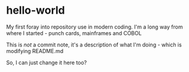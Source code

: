 # hello-world
My first foray into repository use in modern coding.
I'm a long way from where I started - punch cards, mainframes and COBOL

This is _not_ a commit note, it's a description of what I'm doing - which is modifying README.md

So, I can just change it here too?
